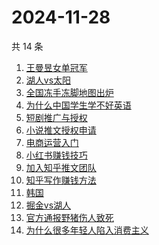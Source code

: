 # 2024-11-28

共 14 条

<!-- BEGIN ZHIHUSEARCH -->
<!-- 最后更新时间 Thu Nov 28 2024 18:16:26 GMT+0800 (China Standard Time) -->
1. [王曼昱女单冠军](https://www.zhihu.com/search?q=王曼昱女单冠军)
1. [湖人vs太阳](https://www.zhihu.com/search?q=湖人vs太阳)
1. [全国冻手冻脚地图出炉](https://www.zhihu.com/search?q=全国冻手冻脚地图出炉)
1. [为什么中国学生学不好英语](https://www.zhihu.com/search?q=为什么中国学生学不好英语)
1. [短剧推广与授权](https://www.zhihu.com/search?q=短剧推广与授权)
1. [小说推文授权申请](https://www.zhihu.com/search?q=小说推文授权申请)
1. [电商运营入门](https://www.zhihu.com/search?q=电商运营入门)
1. [小红书赚钱技巧](https://www.zhihu.com/search?q=小红书赚钱技巧)
1. [加入知乎推文团队](https://www.zhihu.com/search?q=加入知乎推文团队)
1. [知乎写作赚钱方法](https://www.zhihu.com/search?q=知乎写作赚钱方法)
1. [韩国](https://www.zhihu.com/search?q=韩国)
1. [掘金vs湖人](https://www.zhihu.com/search?q=掘金vs湖人)
1. [官方通报野猪伤人致死](https://www.zhihu.com/search?q=官方通报野猪伤人致死)
1. [为什么很多年轻人陷入消费主义](https://www.zhihu.com/search?q=为什么很多年轻人陷入消费主义)
<!-- END ZHIHUSEARCH -->
